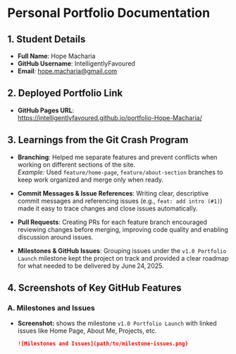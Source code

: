 # Personal Portfolio Documentation

## 1. Student Details

- **Full Name**: Hope Macharia  
- **GitHub Username**: IntelligentlyFavoured  
- **Email**: hope.macharia@gmail.com  

## 2. Deployed Portfolio Link

- **GitHub Pages URL**:  
https://intelligentlyfavoured.github.io/portfolio-Hope-Macharia/

## 3. Learnings from the Git Crash Program

- **Branching**: Helped me separate features and prevent conflicts when working on different sections of the site.  
  *Example:* Used `feature/home-page`, `feature/about-section` branches to keep work organized and merge only when ready.

- **Commit Messages & Issue References**: Writing clear, descriptive commit messages and referencing issues (e.g., `feat: add intro (#1)`) made it easy to trace changes and close issues automatically.

- **Pull Requests**: Creating PRs for each feature branch encouraged reviewing changes before merging, improving code quality and enabling discussion around issues.

- **Milestones & GitHub Issues**: Grouping issues under the `v1.0 Portfolio Launch` milestone kept the project on track and provided a clear roadmap for what needed to be delivered by June 24, 2025.



## 4. Screenshots of Key GitHub Features

### A. Milestones and Issues

- **Screenshot:** shows the milestone `v1.0 Portfolio Launch` with linked issues like Home Page, About Me, Projects, etc.  
  ```markdown
  ![Milestones and Issues](path/to/milestone-issues.png)
